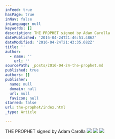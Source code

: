 ```yaml
---
inFeed: true
hasPage: true
inNav: false
inLanguage: null
keywords: []
description: THE PROPHET signed by Adam Carolla
datePublished: '2016-04-24T21:46:51.486Z'
dateModified: '2016-04-24T21:43:35.682Z'
title: ''
author:
  - name: ''
    url: ''
sourcePath: _posts/2016-04-24-the-prophet.md
published: true
authors: []
publisher:
  name: null
  domain: null
  url: null
  favicon: null
starred: false
url: the-prophet/index.html
_type: Article

---
```

THE PROPHET signed by Adam Carolla
![](https://s3-us-west-2.amazonaws.com/the-grid-img/p/bca1f1bd75eb639d23cfee6a5394083fbad818c3.jpg)
![](https://the-grid-user-content.s3-us-west-2.amazonaws.com/5ccf850d-ebe6-440f-ad13-70efa1c23c46.jpg)
![](https://s3-us-west-2.amazonaws.com/the-grid-img/p/65075a1b0a4632aa0a3b539fa475f78178bbd39e.jpg)